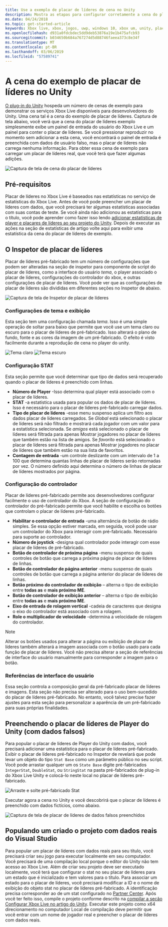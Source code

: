 ```yaml
---
title: Use a exemplo de placar de líderes de cena no Unity
description: Mostra as etapas para configurar corretamente a cena do placar de líderes de Unity
ms.date: 04/24/2018
ms.topic: get-started-article
keywords: Xbox live, xbox, jogos, uwp, windows 10, xbox um, unity, placares de líderes
ms.openlocfilehash: d931a0fdcbdec5dd9deb53876a19e1b475afcb93
ms.sourcegitcommit: b034650b684a767274d5d88746faeea373c8e34f
ms.translationtype: MT
ms.contentlocale: pt-BR
ms.lasthandoff: 03/06/2019
ms.locfileid: "57589741"
---
```

# <a name="the-leaderboard-example-scene-in-unity"></a>A cena do exemplo de placar de líderes no Unity

[O plug-in do Unity](https://github.com/Microsoft/xbox-live-unity-plugin) hospeda um número de cenas de exemplo para demonstrar os serviços Xbox Live disponíveis para desenvolvedores do Unity. Uma cena tal é a cena do exemplo de placar de líderes. Captura de tela abaixo, você verá que a cena do placar de líderes exemplo simplesmente exibe um painel de entrada do usuário do Xbox Live e um painel para conter o placar de líderes. Se você pressionar reproduzir no momento sem adicionar a esta cena, você encontrará o painel de entrada é preenchida com dados de usuário falso, mas o placar de líderes não carrega nenhuma informação. Para obter essa cena de exemplo para carregar um placar de líderes real, que você terá que fazer algumas adições.

![Captura de tela de cena do placar de líderes](../images/unity/leaderboard-scene-1804.JPG)

## <a name="prerequisites"></a>Pré-requisitos

Placar de líderes no Xbox Live é baseados nas estatísticas no serviço de estatísticas do Xbox Live. Antes de você pode preencher um placar de líderes com dados, que você precisará ter algumas estatísticas associadas com suas contas de teste. Se você ainda não adicionou as estatísticas para o título, você pode aprender como fazer isso lendo [adicionar estatísticas de player e placares de líderes ao seu projeto do Unity](add-stats-and-leaderboards-in-unity.md). Depois de executar as ações na seção de estatísticas de artigo volte aqui para exibir uma estatística da cena do placar de líderes de exemplo.

## <a name="the-leaderboard-inspector"></a>O Inspetor de placar de líderes

Placar de líderes pré-fabricado tem um número de configurações que podem ser alteradas na seção de inspetor para componente de script do placar de líderes, como a interface do usuário *tema*, o player associado o placar de líderes, configurações do controlador do xbox, e outras configurações de placar de líderes. Você pode ver que as configurações de placar de líderes são divididas em diferentes seções no Inspetor de abaixo.

![Captura de tela de Inspetor de placar de líderes](../images/unity/leaderboard_script_inspector.JPG)

### <a name="theme-and-display-settings"></a>Configurações de tema e exibição

Esta seção tem uma configuração chamada *tema*. Isso é uma simple operação de soltar para baixo que permite que você use um tema claro ou escuro para o placar de líderes de pré-fabricado. Isso alterará o plano de fundo, fonte e as cores da imagem de um pré-fabricado. O efeito é visto facilmente durante a reprodução de cena no player do unity.

![Tema claro](../images/unity/leaderboard_light_theme.JPG) ![Tema escuro](../images/unity/leaderboard_dark_theme.JPG)

### <a name="stat-configuration"></a>Configuração STAT

Esta seção permite que você determinar que tipo de dados será recuperado quando o placar de líderes é preenchido com linhas.

- **Número de Player** -Isso determina qual player está associado com o placar de líderes.
- **STAT** -a estatística usada para popular os dados de placar de líderes. Isso é necessário para o placar de líderes pré-fabricado carregar dados.
- **Tipo de placar de líderes** -esse menu suspenso aplica um filtro aos dados placar de líderes carregados. Se *Global* está selecionado o placar de líderes será não filtrado e mostrará cada jogador com um valor para a estatística selecionada. Se *amigos* está selecionado o placar de líderes será filtrada para apenas Mostrar jogadores no placar de líderes que também estão na lista de amigos. Se *favorito* está selecionado o placar de líderes será filtrada para apenas Mostrar jogadores no placar de líderes que também estão na sua lista de favoritos.
- **Contagem de entrada** -um controle deslizante com um intervalo de 1 a 100 que determina quantas linhas de placar de líderes serão retornadas por vez. O número definido aqui determina o número de linhas de placar de líderes mostrados por página.

### <a name="controller-configuration"></a>Configuração do controlador

Placar de líderes pré-fabricado permite aos desenvolvedores configurar facilmente o uso de controlador do Xbox. A seção de configuração do controlador do pré-fabricado permite que você habilite e escolha os botões que controlam o placar de líderes pré-fabricado.

- **Habilitar o controlador de entrada** -uma alternância de botão de rádio simples. Se essa opção estiver marcada, em seguida, você pode usar um controlador do Xbox para interagir com pré-fabricado. Necessário para suporte ao controlador.
- **Número de joystick** -designa qual controlador pode interagir com esse placar de líderes de pré-fabricado.
- **Botão de controlador de próxima página** -menu suspenso de quais controles de botão que carrega a próxima página de placar de líderes de linhas.
- **Botão de controlador de página anterior** -menu suspenso de quais controles de botão que carrega a página anterior do placar de líderes de linhas.
- **Botão próximo do controlador de exibição** – alterna o tipo de exibição entre **todas as** e **mais próximo ME**.
- **Botão de controlador de exibição anterior** – alterna o tipo de exibição entre **todas as** e **mais próximo ME**.
- **Eixo de entrada de rolagem vertical** -cadeia de caracteres que designa o eixo do controlador está associado com a rolagem.
- **Role o multiplicador de velocidade** -determina a velocidade de rolagem do controlador.

> [!NOTE]
> Alterar os botões usados para alterar a página ou exibição de placar de líderes também alterará a imagem associada com o botão usado para cada função de placar de líderes. Você não precisa alterar a seção de referências de interface do usuário manualmente para corresponder a imagem para o botão.

### <a name="ui-references"></a>Referências de interface do usuário

Essa seção controla a composição geral da pré-fabricado placar de líderes e imagens. Esta seção não precisa ser alterado para o uso bem-sucedido do placar de líderes pré-fabricado. No entanto, você talvez precise fazer ajustes para esta seção para personalizar a aparência de um pré-fabricado para suas próprias finalidades.

## <a name="populating-the-unity-player-leaderboard-with-fake-data"></a>Preenchendo o placar de líderes de Player do Unity (com dados falsos)

Para popular o placar de líderes de Player do Unity com dados, você precisará adicionar uma estatística para o placar de líderes pré-fabricado. Exibir o placar de líderes pré-fabricado no Inspetor de revelará que pode levar um objeto do tipo `Stat Base` como um parâmetro público no seu script. Você pode arrastar qualquer um os `State Base` digite pré-fabricados `IntegerStat`, `DoubleStat`, ou `StringStat` na pasta pré-fabricados de plug-in do Xbox Live Unity e colocá-lo neste local no placar de líderes pré-fabricado.

![Arraste e solte pré-fabricado Stat](../images/unity/stat-to-leaderbaord-drag.gif)

Executar agora a cena no Unity e você descobrirá que o placar de líderes é preenchido com dados fictícios, como abaixo.

![Captura de tela de placar de líderes de dados falsos preenchidos](../images/unity/leaderboard-fake-data-1804.JPG)

## <a name="populating-a-visual-studio-built-project-with-real-data"></a>Populando um criado o projeto com dados reais do Visual Studio

Para popular um placar de líderes com dados reais para seu título, você precisará criar seu jogo para executar localmente em seu computador. Você precisará de uma compilação local porque o editor do Unity não tem acesso ao Xbox Live. Além de criar seu projeto deve ser executado localmente, você terá que configurar o stat no seu placar de líderes para um estado que é inicializado e tem valores para o título. Para associar um estado para o placar de líderes, você precisará modificar a ID e o nome de exibição do objeto stat no placar de líderes pré-fabricado. A identificação precisa corresponder ao de um stat configurado no [Partner Center](https://partner.microsoft.com/dashboard). Após você ter feito isso, compile o projeto conforme descrito na [compilar a seção Configurar Xbox Live no artigo do Unity](configure-xbox-live-in-unity.md#build-and-test-the-project). Executar este projeto como x64 direcionamento no computador Local de compilação deve permitir que você entrar com um nome de jogador real e preencher o placar de líderes com dados reais.